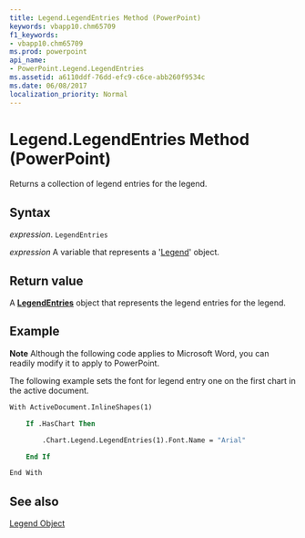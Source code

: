```yaml
---
title: Legend.LegendEntries Method (PowerPoint)
keywords: vbapp10.chm65709
f1_keywords:
- vbapp10.chm65709
ms.prod: powerpoint
api_name:
- PowerPoint.Legend.LegendEntries
ms.assetid: a6110ddf-76dd-efc9-c6ce-abb260f9534c
ms.date: 06/08/2017
localization_priority: Normal
---
```



# Legend.LegendEntries Method (PowerPoint)

Returns a collection of legend entries for the legend.


## Syntax

 _expression_. `LegendEntries`

 _expression_ A variable that represents a '[Legend](PowerPoint.Legend.md)' object.


## Return value

A  **[LegendEntries](PowerPoint.LegendEntries.md)** object that represents the legend entries for the legend.


## Example




 **Note**  Although the following code applies to Microsoft Word, you can readily modify it to apply to PowerPoint.

The following example sets the font for legend entry one on the first chart in the active document.




```vb
With ActiveDocument.InlineShapes(1)

    If .HasChart Then

        .Chart.Legend.LegendEntries(1).Font.Name = "Arial"

    End If

End With
```


## See also


[Legend Object](PowerPoint.Legend.md)

